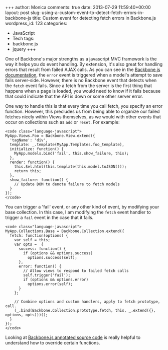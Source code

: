 +++
author: Monica
comments: true
date: 2013-07-29 11:59:40+00:00
layout: post
slug: using-a-custom-event-to-detect-fetch-errors-in-backbone-js
title: Custom event for detecting fetch errors in Backbone.js
wordpress_id: 123
categories:
- JavaScript
- Tech
tags:
- backbone.js
- jquery
+++

One of Backbone's major strengths as a javascript MVC framework is the way it helps you do event handling. By extension, it's also great for handling errors that result from failed AJAX calls. As you can see in the [Backbone.js documentation](http://backbonejs.org/#Events-catalog), the `error` event is triggered when a model's attempt to save fails server-side. However, there is no Backbone event that detects when the `fetch` event fails. Since a fetch from the server is the first thing that happens when a page is loaded, you would need to know if it fails because that could indicate that the API is down or some other server error.

<!-- more -->

One way to handle this is that every time you call fetch, you specify an error function. However, this precludes us from being able to organize our failed fetches nicely within Views themselves, as we would with other events that occur on collections such as `add` or `reset`. For example:

    
    <code class="language-javascript">
    MyApp.Views.Foo = Backbone.View.extend({
      'tagName': 'div',
      template: _.template(MyApp.Templates.foo_template),
      initialize: function() {
        MyApp.models.bind('fail', this.show_failure, this);
      },
      render: function() {
        this.$el.html(this.template(this.model.toJSON()));
        return this;
      },
      show_failure: function() {
        // Update DOM to denote failure to fetch models
      }
    });
    </code>



You can trigger a 'fail' event, or any other kind of event, by modifying your base collection. In this case, I am modifying the `fetch` event handler to trigger a `fail` event in the case that it fails.


    
    <code class="language-javascript">
    MyApp.Collections.Base = Backbone.Collection.extend({
      fetch: function(options) {
        var self = this;
        var opts =  { 
          success: function() {
            if (options && options.success)
              options.success(self);
          },
          error: function() {
            // Allow views to respond to failed fetch calls
            self.trigger('fail');
            if (options && options.error)
              options.error(self);
          }	
        };
    
        // Combine options and custom handlers, apply to fetch prototype, call.
        (_.bind(Backbone.Collection.prototype.fetch, this, _.extend({}, options, opts)))();
      }
    });
    </code>



Looking at [Backbone.js annotated source code](http://backbonejs.org/docs/backbone.html#section-55) is really helpful to understand how to override certain functions.
